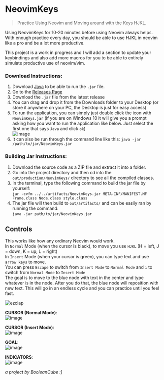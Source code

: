 # NeovimKeys
> Practice Using Neovim and Moving around with the Keys HJKL.

Using NeovimKeys for 10-20 minutes before using Neovim always helps. With enough practice every day, you should be able to use HJKL in neovim like a pro and be a lot more productive.

This project is a work in progress and I will add a section to update your keybindings and also add more macros for you to be able to entirely simulate productive use of neovim/vim.

### Download Instructions:
1) Download [Java](https://www.java.com/en/download/manual.jsp) to be able to run the `.jar` file.
2) Go to the [Releases Page](https://github.com/BooleanCube/NeovimKeys/releases)
3) Download the `.jar` file from the latest release
4) You can drag and drop it from the Downloads folder to your Desktop (or store it anywhere on your PC, the Desktop is just for easy access)
5) To run the application, you can simply just double click the icon with `NeovimKeys.jar`
(if you are on Windows 10 it will give you a prompt asking how you want to run the application like below. Just select the first one that says `Java` and click `ok`) <br>
![image](https://user-images.githubusercontent.com/47650058/147600218-5d859509-a573-4766-8541-5598bcd001ab.png)
6) It can also be run through the command line like this: `java -jar /path/to/jar/NeovimKeys.jar`

### Building Jar Instructions:
1) Download the source code as a ZIP file and extract it into a folder.
2) Go into the project directory and then cd into the `out/production/NeovimKeys/` directory to see all the compiled classes.
3) In the terminal, type the following command to build the jar file by yourself:<br>
`jar -cvfm ../../artifacts/NeovimKeys.jar META-INF/MANIFEST.MF Frame.class Node.class style.class`
4) The jar file will then build to `out/artifacts/` and can be easily ran by running the command:<br>`java -jar path/to/jar/NeovimKeys.jar`

## Controls
This works like how any ordinary Neovim would work. <br>
In `Normal` Mode (when the cursor is black), to move you use `HJKL` (H = left, J = down, K = up, L = right) <br>
In `Insert` Mode (when your cursor is green), you can type text and use `arrow keys` to move. <br>
You can press `Escape` to switch from `Insert Mode` to `Normal Mode` and `i` to switch from `Normal Mode` to `Insert Mode` <br>
The goal is to move to the blue node with text in the center and type whatever is in the node. After you do that, the blue node will reposition with new text. This will go in an endless cycle and you can practice until you feel fast.

![ezclap](https://user-images.githubusercontent.com/47650058/147601719-d6d4bda3-2fd7-46a3-851a-7e62726851ef.gif)

**CURSOR (Normal Mode)**: <br>
![image](https://user-images.githubusercontent.com/47650058/147601959-fb17058e-be76-4d23-932a-7ffd5f5c228a.png)

**CURSOR (Insert Mode)**: <br>
![image](https://user-images.githubusercontent.com/47650058/147601977-be869d02-a7e8-4520-aca0-4bf1d9ec79ef.png)

**GOAL**: <br>
![image](https://user-images.githubusercontent.com/47650058/147601942-5b458039-b80a-4402-b0f8-4e959b0a6521.png)

**INDICATORS**: <br>
![image](https://user-images.githubusercontent.com/47650058/152663451-de18fcee-c74f-4c9a-bbd0-58cee10cde62.png)

*a project by BooleanCube :]*
